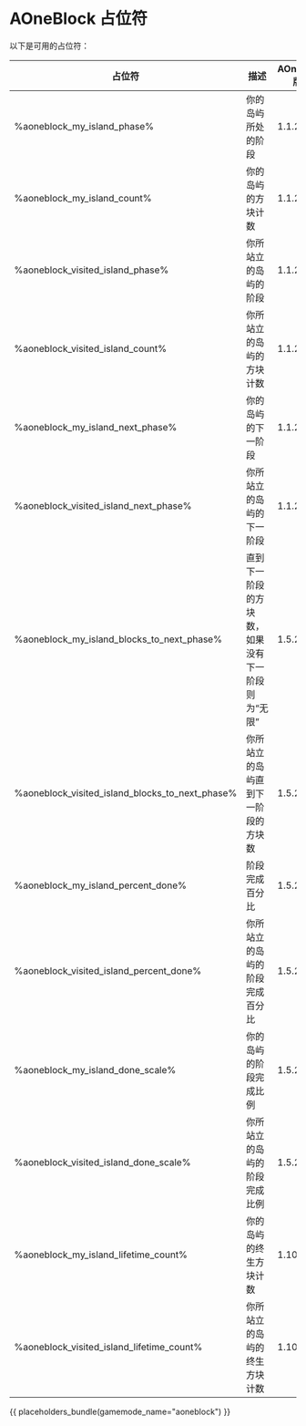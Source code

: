 # AOneBlock 占位符

以下是可用的占位符：

|占位符|描述|AOneBlock 版本|
|--- |--- |--- |
|%aoneblock_my_island_phase%|你的岛屿所处的阶段|1.1.2|
|%aoneblock_my_island_count%|你的岛屿的方块计数|1.1.2|
|%aoneblock_visited_island_phase%|你所站立的岛屿的阶段|1.1.2|
|%aoneblock_visited_island_count%|你所站立的岛屿的方块计数|1.1.2|
|%aoneblock_my_island_next_phase%|你的岛屿的下一阶段|1.1.2|
|%aoneblock_visited_island_next_phase%|你所站立的岛屿的下一阶段|1.1.2|
|%aoneblock_my_island_blocks_to_next_phase%|直到下一阶段的方块数，如果没有下一阶段则为“无限”|1.5.2|
|%aoneblock_visited_island_blocks_to_next_phase%|你所站立的岛屿直到下一阶段的方块数|1.5.2|
|%aoneblock_my_island_percent_done%|阶段完成百分比|1.5.2|
|%aoneblock_visited_island_percent_done%|你所站立的岛屿的阶段完成百分比|1.5.2|
|%aoneblock_my_island_done_scale%|你的岛屿的阶段完成比例|1.5.2|
|%aoneblock_visited_island_done_scale%|你所站立的岛屿的阶段完成比例|1.5.2|
|%aoneblock_my_island_lifetime_count%|你的岛屿的终生方块计数|1.10.0|
|%aoneblock_visited_island_lifetime_count%|你所站立的岛屿的终生方块计数|1.10.0|

{{ placeholders_bundle(gamemode_name="aoneblock") }}